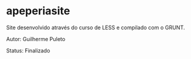 # apeperiasite

Site desenvolvido através do curso de LESS e compilado com o GRUNT.

Autor: Guilherme Puleto

Status: Finalizado
